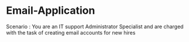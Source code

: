 # Email-Application
Scenario : You are an IT support Administrator Specialist and are charged with the task of creating email accounts for new hires
